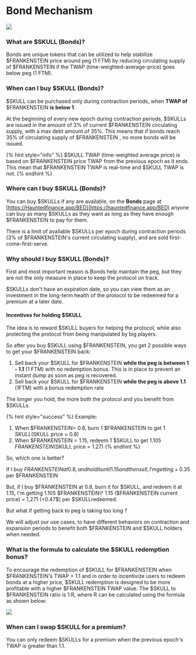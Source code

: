 # Bond Mechanism

![](<../.gitbook/assets/06 Halloween-Pack\_Presentation-06.png>)

### What are $SKULL (Bonds)?

Bonds are unique tokens that can be utilized to help stabilize $FRANKENSTEIN price around peg (1 FTM) by reducing circulating supply of $FRANKENSTEIN if the TWAP (time-weighted-average-price) goes below peg (1 FTM).

### When can I buy $SKULL (Bonds)?

$SKULL can be purchased only during contraction periods, when **TWAP of** $FRANKENSTEIN **is below 1**.

At the beginning of every new epoch during contraction periods, $SKULLs are issued in the amount of 3% of current $FRANKENSTEIN circulating supply, with a max debt amount of 35%. This means that if bonds reach 35% of circulating supply of $FRANKENSTEIN , no more bonds will be issued.

{% hint style="info" %}
$SKULL TWAP (time-weighted average price) is based on $FRANKENSTEIN price TWAP from the previous epoch as it ends. This mean that $FRANKENSTEIN TWAP is real-time and $SKULL TWAP is not.
{% endhint %}

### Where can I buy $SKULL (Bonds)?

You can buy $SKULLs if any are available, on the **Bonds** page at [https://Hauntedfinance.app/BED](https://hauntedfinance.app/BED) anyone can buy as many $SKULLs as they want as long as they have enough $FRANKENSTEIN to pay for them.

There is a limit of available $SKULLs per epoch during contraction periods (3% of $FRANKENSTEIN's current circulating supply), and are sold first-come-first-serve.

### Why should I buy $SKULL (Bonds)?

First and most important reason is Bonds help maintain the peg, but they are not the only measure in place to keep the protocol on track.

$SKULLs don't have an expiration date, so you can view them as an investment in the long-term health of the protocol to be redeemed for a premium at a later date.

#### Incentives for holding $SKULL

The idea is to reward $SKULL buyers for helping the protocol, while also protecting the protocol from being manipulated by big players.

So after you buy $SKULL using $FRANKENSTEIN, you get 2 possible ways to get your $FRANKENSTEIN back:

1. Sell back your $SKULL for $FRANKENSTEIN **while the peg is between 1 - 1.1** (1 FTM) with no redemption bonus. This is in place to prevent an instant dump as soon as peg is recovered.
2. Sell back your $SKULL for $FRANKENSTEIN **while the peg is above 1.1** (1FTM) with a bonus redemption rate

The longer you hold, the more both the protocol and you benefit from $SKULLs.

{% hint style="success" %}
Example:

1. When $FRANKENSTEIN= 0.8, burn 1 $FRANKENSTEIN to get 1 $SKULL ($SKULL price = 0.8)
2. When $FRANKENSTEIN = 1.15, redeem 1 $SKULL to get 1.105 $FRANKENSTEIN ($SKULL price = 1.27)
{% endhint %}

So, which one is better?

If I buy $FRANKENSTEIN at 0.8, and hold it until 1.15 and then sell, I'm getting +0.35$ per $FRANKENSTEIN

But, if I buy $FRANKENSTEIN at 0.8, burn it for $SKULL, and redeem it at 1.15, I'm getting 1.105 $FRANKENSTEIN\* 1.15 ($FRANKENSTEIN current price) = 1,271 (+0.47$) per $SKULLredeemed.

But what if getting back to peg is taking too long ?

We will adjust our use cases, to have different behaviors on contraction and expansion periods to benefit both $FRANKENSTEIN and $SKULL holders when needed.

### What is the formula to calculate the $SKULL redemption bonus?

To encourage the redemption of $SKULL for $FRANKENSTEIN when $FRANKENSTEIN's TWAP > 1.1 and in order to incentivize users to redeem bonds at a higher price, $SKULL redemption is designed to be more profitable with a higher $FRANKENSTEIN TWAP value. The $SKULL to $FRANKENSTEIN ratio is 1:R, where R can be calculated using the formula as shown below:

![](../.gitbook/assets/微信图片\_20220312215943.jpg)

### When can I swap $SKULL for a premium?

You can only redeem $SKULLs for a premium when the previous epoch's TWAP is greater than 1.1.
